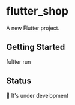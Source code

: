 # flutter_shop

A new Flutter project.

## Getting Started

fultter run

## Status
:construction: It's under development
